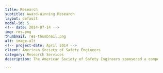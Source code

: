 ```yaml
---
title: Research 
subtitle: Award-Winning Research
layout: default
modal-id: 5
<!-- date: 2014-07-14 -->
img: res.png
thumbnail: res-thumbnail.png
alt: image-alt
<!-- project-date: April 2014 -->
client: American Society of Safety Engineers 
category: Research Services
description: The American Society of Safety Engineers sponsored a competition to generate solutions for enhancing process performance. The solution, Designing Dynamic Strategies for Efficient Utilization of Tools and Techniques, won honorable mention and a cash award. 

---
```

